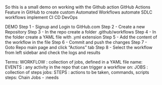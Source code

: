 So this is a small demo on working with the Github action
GitHub Actions
  Feature in GitHub to create custom Automated Workflows
    automate SDLC workflows
    implement CI CD DevOps
  
   DEMO
     Step 1 - Signup and Login to GitHub.com
     Step 2 - Create a new Repository
     Step 3 - In the repo create a folder .github/workflows
     Step 4 - In the folder create a YAML file with .yml extension
     Step 5 - Add the content of the workflow in the file
     Step 6 - Commit and push the changes
     Step 7 - Goto Repo main page and click “Actions” tab
     Step 8 - Select the workflow from left sidebar and check the logs and results
  
   Terms:
     WORKFLOW : collection of jobs, defined in a YAML file
     name:
     EVENTS : any activity in the repo that can trigger a workflow 
     on:
     JOBS : collection of steps
     jobs:
     STEPS : actions to be taken, commands, scripts
     steps:
     Chain Jobs - :needs

